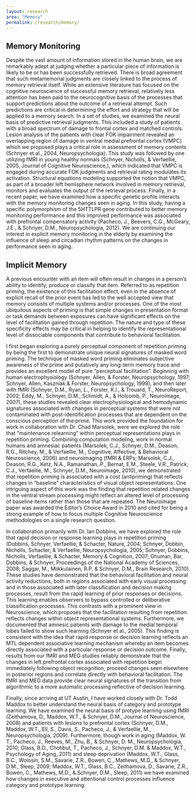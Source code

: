 ```yaml
---
layout: research
area: "Memory"
permalink: /research/memory/
---
```

## Memory Monitoring

Despite the vast amount of information stored in the human brain, we are remarkably adept at judging whether a particular piece of information is likely to be or has been successfully retrieved. There is broad agreement that such metamemorial judgments are closely linked to the process of memory retrieval itself. While an extensive literature has focused on the cognitive neuroscience of successful memory retrieval, relatively less attention has been paid to the neurocognitive basis of the processes that support predictions about the outcome of a retrieval attempt. Such predictions are critical in determining the effort and strategy that will be applied to a memory search. In a set of studies, we examined the neural basis of predictive retrieval judgments. This included a study of patients with a broad spectrum of damage to frontal cortex and matched controls. Lesion analysis of the patients with clear FOK impairment revealed an overlapping region of damage in ventral medial prefrontal cortex (VMPC) which we proposed plays a critical role in assessment of memory contents (Schnyer et al., 2004, Neuropsychologia). This study was followed by one utilizing fMRI in young healthy normals (Schnyer, Nicholls, & Verfaellie, 2005, Journal of Cognitive Neuroscience,), which indicated that VMPC is engaged during accurate FOK judgments and retrieval rating modulates its activation. Structural equations modeling supported the notion that VMPC, as part of a broader left hemisphere network involved in memory retrieval, monitors and evaluates the output of the retrieval process. Finally, in a recent paper, we have examined how a specific genetic profile interacts with the memory monitoring changes seen in aging. In this study, having a specific polymorphism of the 5HTTLPR gene contributed to better memory monitoring performance and this improved performance was associated with prefrontal compensatory activity (Pacheco, J., Beevers, C.G., McGeary, J.E., & Schnyer, D.M., Neuropsychologia, 2012). We are continuing our interest in explicit memory monitoring in the elderly by examining the influence of sleep and circadian rhythm patterns on the changes in performance seen in aging.

## Implicit Memory

A previous encounter with an item will often result in changes in a person’s ability to identify, produce or classify that item. Referred to as repetition priming, the existence of this facilitation effect, even in the absence of explicit recall of the prior event has led to the well accepted view that memory consists of multiple systems and/or processes. One of the most ubiquitous aspects of priming is that simple changes in presentation format or task demands between exposures can have significant effects on the level of facilitation gained through repetition. The nature and type of these specificity effects may be critical in helping to identify the representational level of dissociable components that contribute to behavioral facilitation.

I first began exploring a purely perceptual component of repetition priming by being the first to demonstrate unique neural signatures of masked word priming. The technique of masked word priming eliminates subjective awareness of the prime and putatively any long-term memory trace and provides an excellent model of pure “perceptual facilitation”.  Beginning with human electrophysiology (Schnyer, Allen, & Forster, Neuropsychology, 1997; Schnyer, Allen, Kaszniak & Forster, Neuropsychology, 1999), and then later with fMRI (Schnyer, D.M., Ryan, L., Forster, K.I., & Trouard, T., NeuroReport, 2002; Eddy, M., Schnyer, D.M., Schmidt, A., & Holcomb, P., Neuroimage, 2007), these studies revealed clear electrophysiological and hemodynamic signatures associated with changes in perceptual systems that were not contaminated with post-identification processes that are dependent on the conscious perception of the prime. This work provided the foundation for work in collaboration with Dr. Chad Marsolek, were we explored the role that “maintenance relearning” within perceptual representations plays in repetition priming. Combining computation modeling, work in normal humans and amnesiac patients (Marsolek, C.J., Schnyer, D.M., Deason, R.G., Ritchey, M., & Verfaellie, M., Cognitive, Affective, & Behavioral Neuroscience, 2006) and neuroimaging (fMRI & ERPs; Marsolek, C.J., Deason, R.G., Ketz, N.A., Ramanathan, P., Bernat, E.M., Steele, V.R., Patrick, C.J., Verfaellie, M., Schnyer, D.M., Neuroimage, 2010), we demonstrated that repetition priming is associated with a cost (antipriming) that reflects changes in “baseline” characteristics of visual object representations. One intriguing aspect of this work was the finding that repetition related changes in the ventral stream processing might reflect an altered level of processing of baseline items rather than those that are repeated. The Neuroimage paper was awarded the Editor’s Choice Award in 2010 and cited for being a strong example of how to focus multiple Cognitive Neuroscience methodologies on a single research question.

In collaboration primarily with Dr. Ian Dobbins, we have explored the role that rapid decision or response learning plays in repetition priming (Dobbins, Schnyer, Verfaellie, & Schacter, Nature, 2004; Schnyer, Dobbin, Nicholls, Schacter, & Verfaellie, Neuropsychologia, 2005; Schnyer, Dobbins, Nicholls, Verfaellie, & Schacter, Memory & Cognition, 2007; Ghuman, Bar, Dobbins, & Schnyer, Proceedings of the National Academy of Sciences, 2008; Saggar, M., Miikkulainen, R.P. & Schnyer, D.M., Brain Research, 2010). These studies have demonstrated that the behavioral facilitation and neural activity reductions, both in regions associated with early visual processing and in those associated with later classification and decision making processes, result from the rapid learning of prior responses or decisions. This learning enables observers to bypass controlled or deliberative classification processes. This contrasts with a prominent view in Neuroscience, which proposes that the facilitation resulting from repetition reflects changes within object representational systems. Furthermore, we documented that amnesic patients with damage to the medial temporal lobes failed to show such learning (Schnyer et al., 2005). This finding is consistent with the idea that rapid response or decision learning reflects an MTL dependent associative learning mechanism whereby an item becomes directly associated with a particular response or decision outcome. Finally, results from our fMRI and MEG studies reliably demonstrate that the changes in left prefrontal cortex associated with repetition begin immediately following object recognition, proceed changes seen elsewhere in posterior regions and correlate directly with behavioral facilitation. The fMRI and MEG data provide clear neural signatures of the transition from algorithmic to a more automatic processing reflective of decision learning.

Finally, since arriving at UT Austin, I have worked closely with Dr. Todd Maddox to better understand the neural basis of category and prototype learning. We have examined the neural basis of protype learning using fMRI (Zeithamova, D., Maddox, W.T., & Schnyer, D.M., Journal of Neuroscience, 2008) and patients with lesions to prefrontal cortex (Schnyer, D.M., Maddox, W.T., Ell, S., Davis, S., Pacheco, J., & Verfaellie, M., Neuropsychologia, 2009). Furthermore, though work in aging (Maddox, W. T., Pacheco, J., Reeves, M., Zhu, B., & Schnyer, D. M., Neuropsychologia, 2010; Glass, B.D., Chotibut, T., Pacheco, J., Schnyer, D.M. & Maddox, W.T., Psychology of Aging, 2011) and sleep deprivation (Maddox, W.T.,  Glass, B.C., Wolosin, S.M., Savarie, Z.R., Bowen, C., Mathews, M.D., & Schnyer, D.M., Sleep, 2009; Maddox, W.T.,  Glass, B.C., Zeithamova, D., Savarie, Z.R., Bowen, C., Mathews, M.D., & Schnyer, D.M., Sleep, 2011) we have examined how changes in executive and attentional control processes influence category and prototype learning.